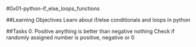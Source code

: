 #0x01-python-if_else_loops_functions

##Learning Objectives
Learn about if/else conditionals and loops in python

##Tasks
0. Positive anything is better than negative nothing
Check if randomly assigned number is positive, negative or 0
